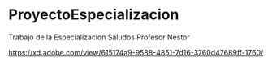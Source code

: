 # ProyectoEspecializacion
Trabajo de la Especializacion
Saludos Profesor Nestor


https://xd.adobe.com/view/615174a9-9588-4851-7d16-3760d47689ff-1760/
